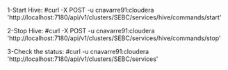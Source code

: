 1-Start Hive:
#curl -X POST -u cnavarre91:cloudera 'http://localhost:7180/api/v1/clusters/SEBC/services/hive/commands/start'

2-Stop Hive:
#curl -X POST -u cnavarre91:cloudera 'http://localhost:7180/api/v1/clusters/SEBC/services/hive/commands/stop'

3-Check the status:
#curl -u cnavarre91:cloudera   'http://localhost:7180/api/v1/clusters/SEBC/services'


